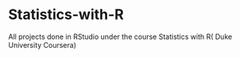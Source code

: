 # Statistics-with-R
All projects done in RStudio under the course Statistics with R( Duke University Coursera)
